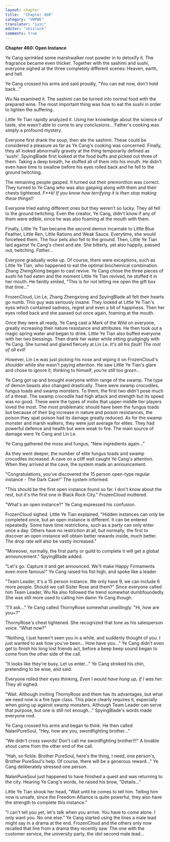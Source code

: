 ```yaml
---
layout: chapter
title:  "Chapter 460"
category: "VWPWE"
translator: "syzc"
editor: "skizlock"
comments: true
---
```


**Chapter 460: Open Instance**

Ye Cang sprinkled some marshwalker root powder in to detoxify it. The fragrance became even thicker. Together with the sashimi and sushi, everyone sighed at the three completely different scenes: Heaven, earth, and hell.

Ye Cang crossed his arms and said proudly, "You can eat now, don't hold back..."

Wu Na examined it. The sashimi can be turned into normal food with the prepared wine. The most important thing was how to eat the sushi in order to lighten the suffering.

Little Ye Tian rapidly analyzed it. Using her knowledge about the science of taste, she wasn't able to come to any conclusions... Father's cooking was simply a profound mystery.

Everyone first drank the soup, then ate the sashimi. These could be considered a pleasure as far as Ye Cang's cooking was concerned. Finally, they all looked abnormally gravely at the thing temporarily defined as 'sushi'. SpyingBlade first looked at the food buffs and picked out three of them. Taking a deep breath, he stuffed all of them into his mouth. He didn't even have time to swallow before his eyes rolled back and he fell to the ground twitching.

The remaining people gasped. It turned out their premonition was correct. They turned to Ye Cang who was also gasping along with them and their chests tightened. *F\*\*k! If you know how terrifying it is then stop making these things!!*

Everyone tried eating different ones but they weren't so lucky. They all fell to the ground twitching. Even the creator, Ye Cang, didn't know if any of them were edible, since he was also foaming at the mouth with them.

Finally, Little Ye Tian became the second demon incarnate to Little Blue Feather, Little Ren, Little Rations and Weak Sauce. Everytime, she would forcefeed them. The four pets also fell to the ground. Then, Little Ye Tian laid against Ye Cang's chest and ate. She bitterly, yet also happily, passed out, twitching. *Father...*

Everyone gradually woke up. Of course, there were exceptions, such as Little Ye Tian, who happened to eat the optimal biochemical combination. Zhang ZhengXiong began to cast revive. Ye Cang chose the three pieces of sushi he had eaten and the moment Little Ye Tian revived, he stuffed it in her mouth. He faintly smiled, "This is for not letting me open the gift box that time..."

FrozenCloud, Lin Le, Zhang Zhengxiong and SpyingBlade all felt their hearts go numb. This guy was seriously insane. They looked at Little Ye Tian's eyes which contained sadness, regret and even a bit of happiness. Then her eyes rolled back and she passed out once again, foaming at the mouth.

Once they were all ready, Ye Cang cast a Mark of the Wild on everyone, greatly increasing their nature resistance and attributes. He then took out a magic spring water and began to drink. Little Ye Tian also buffed everyone with her two blessings. Then drank her water while sitting grudgingly with Ye Cang. She turned and glared fiercely at Lin Le. *It's all his fault! The root of all evil!*

However, Lin Le was just picking his nose and wiping it on FrozenCloud's shoulder while she wasn't paying attention. He saw Little Ye Tian's glare and chose to ignore it, thinking to himself, *you're still too green...*

Ye Cang got up and brought everyone within range of the swamp. The type of demon beasts also changed drastically. There were swamp crocodiles, fungus toads and swamp monsters. To them, the first two didn't pose much of a threat. The swamp crocodile had high attack and strength but its speed was no good. These were the types of mobs that upper-middle tier players loved the most. The most problematic should have been the fungus toads but because of their big increase in nature and poison resistances, the poison they spat poison had its damage greatly reduced. As for the swamp monster and marsh walkers, they were just average for elites. They had powerful defence and health but were weak to fire. The main source of damage were Ye Cang and Lin Le.

Ye Cang gathered the moss and fungus, "New ingredients again..."

As they went deeper, the number of elite fungus toads and swamp crocodiles increased. A cave on a cliff wall caught Ye Cang's attention. When they arrived at the cave, the system made an announcement.

"Congratulations, you've discovered the 15 person open-type regular instance - The Dark Cave!" The system informed.

"This should be the first open instance found so far. I don't know about the rest, but it's the first one in Black Rock City." FrozenCloud muttered.

"What's an open instance?" Ye Cang expressed his confusion.

FrozenCloud sighed. Little Ye Tian explained, "Hidden instances can only be completed once, but an open instance is different. It can be entered repeatedly. Some have time restrictions, such as a party can only enter once a day. Others have no restriction at all, but normally, the first to discover an open instance will obtain better rewards inside, much better. The drop rate will also be vastly increased."

"Moreover, normally, the first party or guild to complete it will get a global announcement." SpyingBlade added.

"Let's go. Capture it and get announced. We'll make Happy Firmaments even more famous!" Ye Cang raised his fist high, and spoke like a leader.

"Team Leader, it's a 15 person instance. We only have 9, we can include 6 more people. Should we call Sister Rose and them?" Since everyone called him Team Leader, Wu Na also followed the trend somewhat dumbfoundedly. She was still more used to calling him damn Ye Cang though.   

"I'll ask..." Ye Cang called ThornyRose somewhat unwillingly. "Hi, how are you~?"

ThornyRose's chest tightened. She recognized that tone as his salesperson voice. "What now?"

"Nothing, I just haven't seen you in a while, and suddenly thought of you. I just wanted to ask how you've been... How have you..." Ye Cang didn't even get to finish his long lost friends act, before a beep beep sound began to come from the other side of the call.

"It looks like they're busy. Let us enter..." Ye Cang stroked his chin, pretending to be wise, and said.

Everyone rolled their eyes thinking, *Even I would have hung up, if I was her.* They all sighed.

"Wait. Although inviting ThornyRose and them has its advantages, but what we need now is a fire type class. This place clearly requires it, especially when going up against swamp monsters. Although Team Leader can serve that purpose, but one is still not enough..." SpyingBlade's words made everyone nod. 

Ye Cang crossed his arms and began to think. He then called NalanPureSoul, "Hey, how are you, swordfighting brother..."

"We didn't cross swords! Don't call me swordfighting brother!!!" A lovable shout came from the other end of the call.

"Hah, so fickle. Brother PureSoul, here's the thing, I need, one person's, Brother PureSoul's help. Of course, there will be a generous reward..." Ye Cang deliberately stressed one person.

NalanPureSoul just happened to have finished a quest and was returning to the city. Hearing Ye Cang's words, he raised his brow, "Details..."

Little Ye Tian shook her head, "Wait until he comes to tell him. Telling him now is unsafe, since the Freedom Alliance is quite powerful, they also have the strength to complete this instance."

"I can't tell you yet, let's talk when you arrive. You have to come alone. I only want you. No one else." Ye Cang started using the lines a male lead might say in a drama at the end. FrozenCloud and the others only now recalled that line from a drama they recently saw. The one with the customer service, the university party, the idol second male lead...
